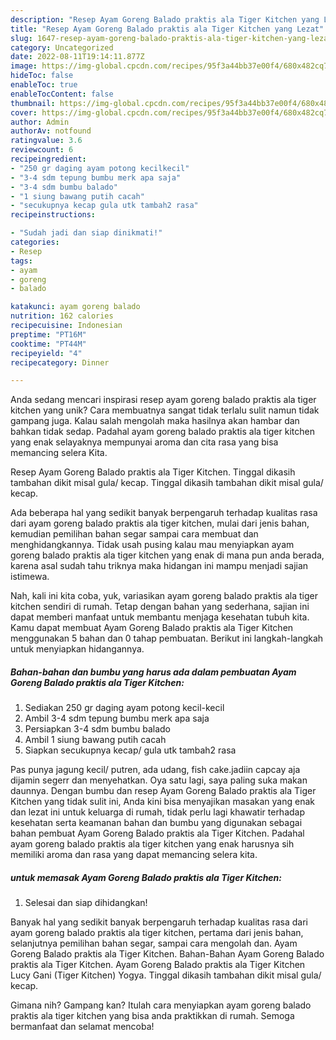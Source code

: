 ```yaml
---
description: "Resep Ayam Goreng Balado praktis ala Tiger Kitchen yang Lezat"
title: "Resep Ayam Goreng Balado praktis ala Tiger Kitchen yang Lezat"
slug: 1647-resep-ayam-goreng-balado-praktis-ala-tiger-kitchen-yang-lezat
category: Uncategorized
date: 2022-08-11T19:14:11.877Z
image: https://img-global.cpcdn.com/recipes/95f3a44bb37e00f4/680x482cq70/ayam-goreng-balado-praktis-ala-tiger-kitchen-foto-resep-utama.jpg
hideToc: false
enableToc: true
enableTocContent: false
thumbnail: https://img-global.cpcdn.com/recipes/95f3a44bb37e00f4/680x482cq70/ayam-goreng-balado-praktis-ala-tiger-kitchen-foto-resep-utama.jpg
cover: https://img-global.cpcdn.com/recipes/95f3a44bb37e00f4/680x482cq70/ayam-goreng-balado-praktis-ala-tiger-kitchen-foto-resep-utama.jpg
author: Admin
authorAv: notfound
ratingvalue: 3.6
reviewcount: 6
recipeingredient:
- "250 gr daging ayam potong kecilkecil"
- "3-4 sdm tepung bumbu merk apa saja"
- "3-4 sdm bumbu balado"
- "1 siung bawang putih cacah"
- "secukupnya kecap gula utk tambah2 rasa"
recipeinstructions:

- "Sudah jadi dan siap dinikmati!"
categories:
- Resep
tags:
- ayam
- goreng
- balado

katakunci: ayam goreng balado 
nutrition: 162 calories
recipecuisine: Indonesian
preptime: "PT16M"
cooktime: "PT44M"
recipeyield: "4"
recipecategory: Dinner

---
```





Anda sedang mencari inspirasi resep ayam goreng balado praktis ala tiger kitchen yang unik? Cara membuatnya sangat tidak terlalu sulit namun tidak gampang juga. Kalau salah mengolah maka hasilnya akan hambar dan bahkan tidak sedap. Padahal ayam goreng balado praktis ala tiger kitchen yang enak selayaknya mempunyai aroma dan cita rasa yang bisa memancing selera Kita.





Resep Ayam Goreng Balado praktis ala Tiger Kitchen. Tinggal dikasih tambahan dikit misal gula/ kecap. Tinggal dikasih tambahan dikit misal gula/ kecap.

Ada beberapa hal yang sedikit banyak berpengaruh terhadap kualitas rasa dari ayam goreng balado praktis ala tiger kitchen, mulai dari jenis bahan, kemudian pemilihan bahan segar sampai cara membuat dan menghidangkannya. Tidak usah pusing kalau mau menyiapkan ayam goreng balado praktis ala tiger kitchen yang enak di mana pun anda berada, karena asal sudah tahu triknya maka hidangan ini mampu menjadi sajian istimewa.






Nah, kali ini kita coba, yuk, variasikan ayam goreng balado praktis ala tiger kitchen sendiri di rumah. Tetap dengan bahan yang sederhana, sajian ini dapat memberi manfaat untuk membantu menjaga kesehatan tubuh kita. Kamu dapat membuat Ayam Goreng Balado praktis ala Tiger Kitchen menggunakan 5 bahan dan 0 tahap pembuatan. Berikut ini langkah-langkah untuk menyiapkan hidangannya.

<!--inarticleads1-->

##### Bahan-bahan dan bumbu yang harus ada dalam pembuatan Ayam Goreng Balado praktis ala Tiger Kitchen:

1. Sediakan 250 gr daging ayam potong kecil-kecil
1. Ambil 3-4 sdm tepung bumbu merk apa saja
1. Persiapkan 3-4 sdm bumbu balado
1. Ambil 1 siung bawang putih cacah
1. Siapkan secukupnya kecap/ gula utk tambah2 rasa


Pas punya jagung kecil/ putren, ada udang, fish cake.jadiin capcay aja dijamin segerr dan menyehatkan. Oya satu lagi, saya paling suka makan daunnya. Dengan bumbu dan resep Ayam Goreng Balado praktis ala Tiger Kitchen yang tidak sulit ini, Anda kini bisa menyajikan masakan yang enak dan lezat ini untuk keluarga di rumah, tidak perlu lagi khawatir terhadap kesehatan serta keamanan bahan dan bumbu yang digunakan sebagai bahan pembuat Ayam Goreng Balado praktis ala Tiger Kitchen. Padahal ayam goreng balado praktis ala tiger kitchen yang enak harusnya sih memiliki aroma dan rasa yang dapat memancing selera kita. 

<!--inarticleads2-->

#####  untuk memasak Ayam Goreng Balado praktis ala Tiger Kitchen:


1. Selesai dan siap dihidangkan!

Banyak hal yang sedikit banyak berpengaruh terhadap kualitas rasa dari ayam goreng balado praktis ala tiger kitchen, pertama dari jenis bahan, selanjutnya pemilihan bahan segar, sampai cara mengolah dan. Ayam Goreng Balado praktis ala Tiger Kitchen. Bahan-Bahan Ayam Goreng Balado praktis ala Tiger Kitchen. Ayam Goreng Balado praktis ala Tiger Kitchen Lucy Gani (Tiger Kitchen) Yogya. Tinggal dikasih tambahan dikit misal gula/ kecap. 

Gimana nih? Gampang kan? Itulah cara menyiapkan ayam goreng balado praktis ala tiger kitchen yang bisa anda praktikkan di rumah. Semoga bermanfaat dan selamat mencoba!
